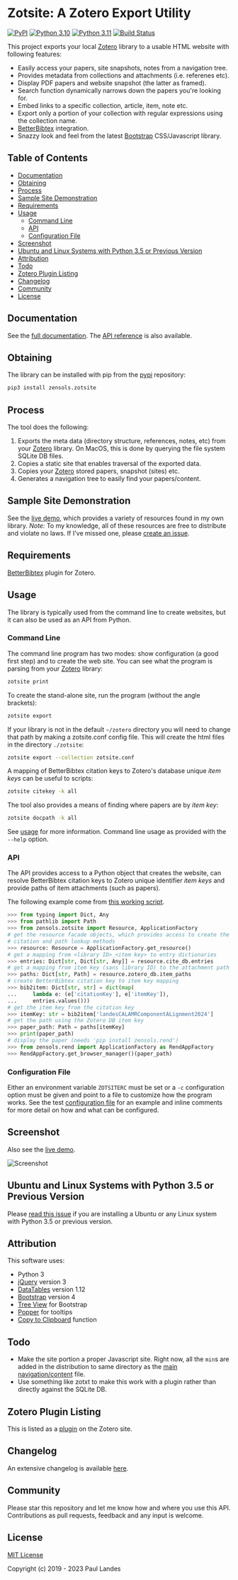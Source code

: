 # Zotsite: A Zotero Export Utility

[![PyPI][pypi-badge]][pypi-link]
[![Python 3.10][python310-badge]][python310-link]
[![Python 3.11][python311-badge]][python311-link]
[![Build Status][build-badge]][build-link]

This project exports your local [Zotero] library to a usable HTML website with
following features:

* Easily access your papers, site snapshots, notes from a navigation tree.
* Provides metadata from collections and attachments (i.e. referenes etc).
* Display PDF papers and website snapshot (the latter as framed).
* Search function dynamically narrows down the papers you're looking for.
* Embed links to a specific collection, article, item, note etc.
* Export only a portion of your collection with regular expressions using the
  collection name.
* [BetterBibtex] integration.
* Snazzy look and feel from the latest [Bootstrap] CSS/Javascript library.

<!-- markdown-toc start - Don't edit this section. Run M-x markdown-toc-refresh-toc -->
## Table of Contents

- [Documentation](#documentation)
- [Obtaining](#obtaining)
- [Process](#process)
- [Sample Site Demonstration](#sample-site-demonstration)
- [Requirements](#requirements)
- [Usage](#usage)
    - [Command Line](#command-line)
    - [API](#api)
    - [Configuration File](#configuration-file)
- [Screenshot](#screenshot)
- [Ubuntu and Linux Systems with Python 3.5 or Previous Version](#ubuntu-and-linux-systems-with-python-35-or-previous-version)
- [Attribution](#attribution)
- [Todo](#todo)
- [Zotero Plugin Listing](#zotero-plugin-listing)
- [Changelog](#changelog)
- [Community](#community)
- [License](#license)

<!-- markdown-toc end -->


## Documentation

See the [full documentation](https://plandes.github.io/zotsite/index.html).
The [API reference](https://plandes.github.io/zotsite/api.html) is also
available.


## Obtaining

The library can be installed with pip from the [pypi] repository:
```bash
pip3 install zensols.zotsite
```


## Process

The tool does the following:

1. Exports the meta data (directory structure, references, notes, etc) from
   your [Zotero] library.  On MacOS, this is done by querying the file system
   SQLite DB files.
2. Copies a static site that enables traversal of the exported data.
3. Copies your [Zotero] stored papers, snapshot (sites) etc.
4. Generates a navigation tree to easily find your papers/content.


## Sample Site Demonstration

See the [live demo], which provides a variety of resources found in my own
library.  *Note:* To my knowledge, all of these resources are free to
distribute and violate no laws.  If I've missed one,
please [create an issue](CONTRIBUTING.md).

## Requirements

[BetterBibtex] plugin for Zotero.


## Usage

The library is typically used from the command line to create websites, but it
can also be used as an API from Python.


### Command Line

The command line program has two modes: show configuration (a good first step)
and to create the web site.  You can see what the program is parsing from your
[Zotero] library:

```bash
zotsite print
```

To create the stand-alone site, run the program (without the angle brackets):

```bash
zotsite export
```

If your library is not in the default `~/zotero` directory you will need to
change that path by making a zotsite.conf config file.  This will create the
html files in the directory `./zotsite`:

```bash
zotsite export --collection zotsite.conf
```

A mapping of BetterBibtex citation keys to Zotero's database unique *item keys*
can be useful to scripts:
```bash
zotsite citekey -k all
```

The tool also provides a means of finding where papers are by *item key*:
```bash
zotsite docpath -k all
```

See [usage](doc/usage.md) for more information.  Command line usage as provided
with the `--help` option.


### API

The API provides access to a Python object that creates the website, can
resolve BetterBibtex citation keys to Zotero unique identifier *item keys* and
provide paths of item attachments (such as papers).

The following example come from [this working script](example/showpaper.py).

```python
>>> from typing import Dict, Any
>>> from pathlib import Path
>>> from zensols.zotsite import Resource, ApplicationFactory
# get the resource facade objects, which provides access to create the site,
# citation and path lookup methods
>>> resource: Resource = ApplicationFactory.get_resource()
# get a mapping from <library ID>_<item key> to entry dictionaries
>>> entries: Dict[str, Dict[str, Any]] = resource.cite_db.entries
# get a mapping from item key (sans library ID) to the attachment path
>>> paths: Dict[str, Path] = resource.zotero_db.item_paths
# create BetterBibtex citation key to item key mapping
>>> bib2item: Dict[str, str] = dict(map(
...     lambda e: (e['citationKey'], e['itemKey']),
...     entries.values()))
# get the item key from the citation key
>>> itemKey: str = bib2item['landesCALAMRComponentALignment2024']
# get the path using the Zotero DB item key
>>> paper_path: Path = paths[itemKey]
>>> print(paper_path)
# display the paper (needs 'pip install zensols.rend')
>>> from zensols.rend import ApplicationFactory as RendAppFactory
>>> RendAppFactory.get_browser_manager()(paper_path)
```


### Configuration File

Either an environment variable `ZOTSITERC` must be set or a `-c` configuration
option must be given and point to a file to customize how the program works.
See the test [configuration file] for an example and inline comments for more
detail on how and what can be configured.


## Screenshot

Also see the [live demo].

![Screenshot][screenshot]


## Ubuntu and Linux Systems with Python 3.5 or Previous Version

Please [read this issue](https://github.com/plandes/zotsite/issues/4) if you
are installing a Ubuntu or any Linux system with Python 3.5 or previous
version.


## Attribution

This software uses:
* Python 3
* [jQuery] version 3
* [DataTables] version 1.12
* [Bootstrap] version 4
* [Tree View] for Bootstrap
* [Popper] for tooltips
* [Copy to Clipboard] function


## Todo

* Make the site portion a proper Javascript site.  Right now, all the `min`s
  are added in the distribution to same directory as
  the [main navigation/content](resources/site/src/js/zotero.js) file.
* Use something like zotxt to make this work with a plugin rather than directly
  against the SQLite DB.


## Zotero Plugin Listing

This is listed as a [plugin] on the Zotero site.


## Changelog

An extensive changelog is available [here](CHANGELOG.md).


## Community

Please star this repository and let me know how and where you use this API.
Contributions as pull requests, feedback and any input is welcome.


## License

[MIT License](LICENSE.md)

Copyright (c) 2019 - 2023 Paul Landes


<!-- links -->
[pypi]: https://pypi.org/project/zensols.zotsite/
[pypi-link]: https://pypi.python.org/pypi/zensols.zotsite
[pypi-badge]: https://img.shields.io/pypi/v/zensols.zotsite.svg
[python310-badge]: https://img.shields.io/badge/python-3.10-blue.svg
[python310-link]: https://www.python.org/downloads/release/python-3100
[python311-badge]: https://img.shields.io/badge/python-3.11-blue.svg
[python311-link]: https://www.python.org/downloads/release/python-3110
[build-badge]: https://github.com/plandes/zotsite/workflows/CI/badge.svg
[build-link]: https://github.com/plandes/zotsite/actions
[gitter-link]: https://gitter.im/zoterosite/zotsite
[gitter-badge]: https://badges.gitter.im/zoterosite/gitter.png

[live demo]: https://plandes.github.io/zotsite/demo/index.html
[screenshot]: https://raw.githubusercontent.com/plandes/zotsite/master/doc/snapshot.png

[Zotero]: https://www.zotero.org
[jQuery]: https://jquery.com
[DataTables]: https://datatables.net
[Bootstrap]: https://getbootstrap.com
[Tree View]: https://github.com/jonmiles/bootstrap-treeview
[Popper]: https://popper.js.org
[plugin]: https://www.zotero.org/support/plugins#website_integration
[Copy to Clipboard]: https://ourcodeworld.com/articles/read/143/how-to-copy-text-to-clipboard-with-javascript-easily
[BetterBibtex]: https://github.com/retorquere/zotero-better-bibtex
[configuration file]: test-resources/zotsite.conf
[Python regular expression]: https://docs.python.org/3/library/re.html
